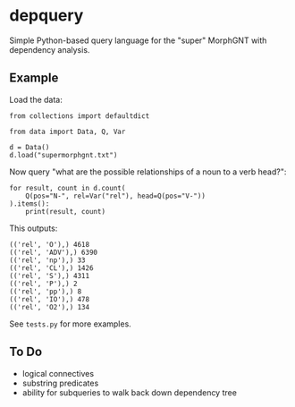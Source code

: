 # depquery

Simple Python-based query language for the "super" MorphGNT with dependency
analysis.


## Example

Load the data:

```
from collections import defaultdict

from data import Data, Q, Var

d = Data()
d.load("supermorphgnt.txt")
```

Now query "what are the possible relationships of a noun to a verb head?":

```
for result, count in d.count(
    Q(pos="N-", rel=Var("rel"), head=Q(pos="V-"))
).items():
    print(result, count)
```

This outputs:

```
(('rel', 'O'),) 4618
(('rel', 'ADV'),) 6390
(('rel', 'np'),) 33
(('rel', 'CL'),) 1426
(('rel', 'S'),) 4311
(('rel', 'P'),) 2
(('rel', 'pp'),) 8
(('rel', 'IO'),) 478
(('rel', 'O2'),) 134
```

See `tests.py` for more examples.


## To Do

* logical connectives
* substring predicates
* ability for subqueries to walk back down dependency tree
